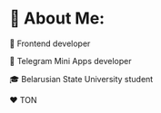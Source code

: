 # 💫 About Me:
🚀 Frontend developer

📱 Telegram Mini Apps developer

🎓 Belarusian State University student

❤️ TON
